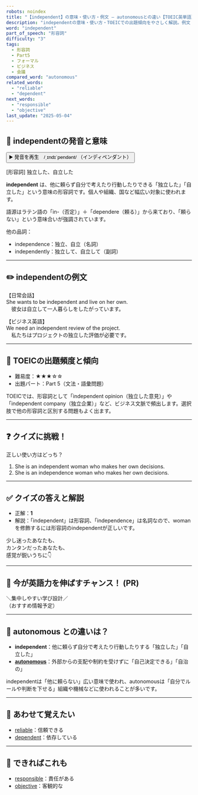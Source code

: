 ```yaml
---
robots: noindex
title: "【independent】の意味・使い方・例文 ― autonomousとの違い【TOEIC英単語】"
description: "independentの意味・使い方・TOEICでの出題傾向をやさしく解説。例文・クイズ付きでautonomousとの違いもわかりやすく学べます。"
word: "independent"
part_of_speech: "形容詞"
difficulty: "3"
tags:
  - 形容詞
  - Part5
  - フォーマル
  - ビジネス
  - 会議
compared_word: "autonomous"
related_words:
  - "reliable"
  - "dependent"
next_words:
  - "responsible"
  - "objective"
last_update: "2025-05-04"
---
```


## 🔰 independentの発音と意味

<button class="play-audio" onclick="playTTS('independent')">
  <span class="play-audio-main">
    ▶️ 発音を再生　/ˌɪndɪˈpendənt/
  </span>
  <span class="play-audio-sub">
    （インディペンダント）
  </span>
</button>

[形容詞] 独立した、自立した

**independent** は、他に頼らず自分で考えたり行動したりできる「独立した」「自立した」という意味の形容詞です。個人や組織、国など幅広い対象に使われます。

語源はラテン語の「in-（否定）」＋「dependere（頼る）」から来ており、「頼らない」という意味合いが強調されています。

他の品詞：  
- independence：独立、自立（名詞）
- independently：独立して、自立して（副詞）

---

## ✏️ independentの例文

【日常会話】  
She wants to be independent and live on her own.  
　彼女は自立して一人暮らしをしたがっています。

【ビジネス英語】  
We need an independent review of the project.  
　私たちはプロジェクトの独立した評価が必要です。

---

## 🎯 TOEICの出題頻度と傾向

- 難易度：★★★☆☆
- 出題パート：Part 5（文法・語彙問題）

TOEICでは、形容詞として「independent opinion（独立した意見）」や「independent company（独立企業）」など、ビジネス文脈で頻出します。選択肢で他の形容詞と区別する問題もよく出ます。

---

## ❓ クイズに挑戦！

正しい使い方はどっち？

1. She is an independent woman who makes her own decisions.  
2. She is an independence woman who makes her own decisions.

---

## ✅ クイズの答えと解説

- 正解：**1**
- 解説：「independent」は形容詞、「independence」は名詞なので、womanを修飾するには形容詞のindependentが正しいです。

少し迷ったあなたも、  
カンタンだったあなたも、  
感覚が鋭いうちに👇️

---

## 🚀 今が英語力を伸ばすチャンス！ (PR)

<div class="info-center">
＼集中しやすい学び設計／<br>  
（おすすめ情報予定）
</div>

---

## 🤔  autonomous との違いは？

- **independent**：他に頼らず自分で考えたり行動したりする「独立した」「自立した」
- **[autonomous](/word/autonomous/)**：外部からの支配や制約を受けずに「自己決定できる」「自治の」

independentは「他に頼らない」広い意味で使われ、autonomousは「自分でルールや判断を下せる」組織や機械などに使われることが多いです。

---

## 🧩 あわせて覚えたい

- [reliable](/word/reliable/)：信頼できる
- [dependent](/word/dependent/)：依存している

---

## 📖 できればこれも

- [responsible](/word/responsible/)：責任がある
- [objective](/word/objective/)：客観的な

<!-- cvid: aid06_bid38 -->

